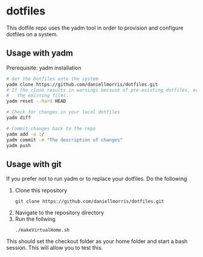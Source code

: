 # dotfiles

This dotfile repo uses the yadm tool in order to provision and configure dotfiles on a system.

## Usage with yadm

Prerequisite: yadm installation

```bash
# Get the Dotfiles onto the system
yadm clone https://github.com/daniellmorris/dotfiles.git 
# If the clone results in warnings because of pre-existing dotfiles, overwrite
#   the existing files.
yadm reset --hard HEAD

# Check for changes in your local dotfiles
yadm diff

# Commit changes back to the repo
yadm add -u :/
yadm commit -m "The description of changes"
yadm push
```

## Usage with git
If you prefer not to run yadm or to replace your dotfiles. Do the following
1. Clone this repository
   ```
   git clone https://github.com/daniellmorris/dotfiles.git 
   ```
2. Navigate to the repository directory
3. Run the follwing 
   ```
   ./makeVirtualHome.sh
   ```
This should set the checkout folder as your home folder and start a bash session. This will allow you to test this.
